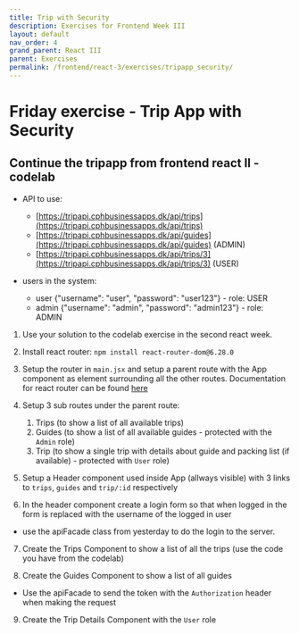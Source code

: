 ```yaml
---
title: Trip with Security
description: Exercises for Frontend Week III
layout: default
nav_order: 4
grand_parent: React III
parent: Exercises
permalink: /frontend/react-3/exercises/tripapp_security/
---
```


# Friday exercise - Trip App with Security

## Continue the tripapp from frontend react II - codelab

- API to use:
  - [https://tripapi.cphbusinessapps.dk/api/trips](https://tripapi.cphbusinessapps.dk/api/trips)
  - [https://tripapi.cphbusinessapps.dk/api/guides](https://tripapi.cphbusinessapps.dk/api/guides) (ADMIN)
  - [https://tripapi.cphbusinessapps.dk/api/trips/3](https://tripapi.cphbusinessapps.dk/api/trips/3) (USER)

- users in the system:
  - user {"username": "user", "password": "user123"} - role: USER
  - admin {"username": "admin", "password": "admin123"} - role: ADMIN

1. Use your solution to the codelab exercise in the second react week.

2. Install react router: `npm install react-router-dom@6.28.0`

3. Setup the router in `main.jsx` and setup a parent route with the App component as element surrounding all the other routes. Documentation for react router can be found [here](../../../toolbox/react/routing.md)

4. Setup 3 sub routes under the parent route:

    1. Trips (to show a list of all available trips)
    2. Guides (to show a list of all available guides - protected with the `Admin` role)
    3. Trip (to show a single trip with details about guide and packing list (if available) - protected with `User` role)

5. Setup a Header component used inside App (allways visible) with 3 links to `trips`, `guides` and `trip/:id` respectively

6. In the header component create a login form so that when logged in the form is replaced with the username of the logged in user

- use the apiFacade class from yesterday to do the login to the server.

7. Create the Trips Component to show a list of all the trips (use the code you have from the codelab)

8. Create the Guides Component to show a list of all guides

- Use the apiFacade to send the token with the `Authorization` header when making the request

9. Create the Trip Details Component with the `User` role
